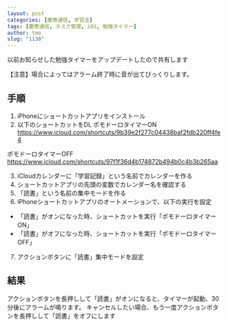 ```yaml
---
layout: post
categories: [慶應通信, 学習法]
tags: [慶應通信, タスク管理, iOS, 勉強タイマー]
author: tmo
slug: "1130"
---
```

以前お知らせした勉強タイマーをアップデートしたので共有します

【注意】場合によってはアラーム終了時に音が出てびっくりします。

## 手順
1. iPhoneにショートカットアプリをインストール
2. 以下のショートカットをDL
ポモドーロタイマーON
https://www.icloud.com/shortcuts/9b39e2f277c04438baf2fdb220ff4fe4

ポモドーロタイマーOFF
https://www.icloud.com/shortcuts/97f1f36d4b174872b494b0c4b3b265aa

3. iCloudカレンダーに「学習記録」という名前でカレンダーを作る
4. ショートカットアプリの先頭の変数でカレンダー名を確認する
5. 「読書」という名前の集中モードを作る
6. iPhoneショートカットアプリのオートメーションで、以下の実行を設定
* 「読書」がオンになった時、ショートカットを実行「ポモドーロタイマーON」
* 「読書」がオフになった時、ショートカットを実行「ポモドーロタイマーOFF」
7. アクションボタンに「読書」集中モードを設定

## 結果
アクションボタンを長押しして「読書」がオンになると、タイマーが起動、30分後にアラームが鳴ります。
キャンセルしたい場合、もう一度アクションボタンを長押しして「読書」をオフにします